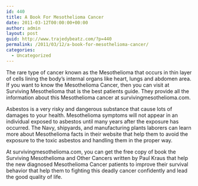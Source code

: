 ```yaml
---
id: 440
title: A Book For Mesothelioma Cancer
date: 2011-03-12T00:00:00+00:00
author: admin
layout: post
guid: http://www.trajedybeatz.com/?p=440
permalink: /2011/03/12/a-book-for-mesothelioma-cancer/
categories:
  - Uncategorized
---
```

The rare type of cancer known as the Mesothelioma that occurs in thin layer of cells lining the body&#8217;s internal organs like heart, lungs and abdomen area. If you want to know the Mesothelioma Cancer, then you can visit at Surviving Mesothelioma that is the best patients guide. They provide all the information about this Mesothelioma cancer at survivingmesothelioma.com.

Asbestos is a very risky and dangerous substance that cause lots of damages to your health. Mesothelioma symptoms will not appear in an individual exposed to asbestos until many years after the exposure has occurred. The Navy, shipyards, and manufacturing plants laborers can learn more about Mesothelioma facts in their website that help them to avoid the exposure to the toxic asbestos and handling them in the proper way.

At survivingmesothelioma.com, you can get the free copy of book the Surviving Mesothelioma and Other Cancers written by Paul Kraus that help the new diagnosed Mesothelioma Cancer patients to improve their survival behavior that help them to fighting this deadly cancer confidently and lead the good quality of life.